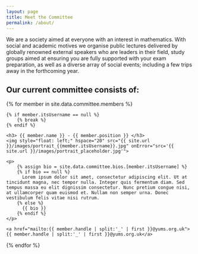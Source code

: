 ```yaml
---
layout: page
title: Meet the Committee
permalink: /about/
---
```


We are a society aimed at everyone with an interest in mathematics. With social and academic motives we organise public lectures delivered by globally renowned external speakers who are leaders in their field, study groups aimed at ensuring you are fully supported with your exam preparation, as well as a diverse array of social events; including a few trips away in the forthcoming year.

## Our current committee consists of:

<div>
{% for member in site.data.committee.members %}
    
    {% if member.itsUsername == null %}
        {% break %}
    {% endif %}
    
    <h3> {{ member.name }} - {{ member.position }} </h3>
    <img style="float: left;" hspace="20" src="{{ site.url }}/images/portrait_{{member.itsUsername}}.jpg" onError="src='{{ site.url }}/images/portrait_placeholder.jpg'">
    
    <p>
        {% assign bio = site.data.committee.bios.[member.itsUsername] %}
        {% if bio == null %}
          Lorem ipsum dolor sit amet, consectetur adipiscing elit. Ut at tincidunt magna, nec tempor nulla. Integer quis fermentum diam. Sed tempus massa eu elit dignissim consectetur. Nunc pretium congue nisi, at ullamcorper quam euismod et. Nullam non semper urna. Donec vestibulum felis vitae nisi rutrum.
        {% else %}
          {{ bio }}
        {% endif %}
    </p>
    
    <a href="mailto:{{ member.handle | split:'_' | first }}@yums.org.uk">{{ member.handle | split:'_' | first }}@yums.org.uk</a>

{% endfor %}
</div>

<!---

### Jack Davidson - President
<img style="float: left;" hspace="20" src="{{ site.url }}/images/portrait_jwd508.jpg">

Jack is a 2nd year MMath student with an interest in Programming and Statistics, he aims in the future to sell out and work in a investment banking firm. In his spare time he enjoys playing video games, going to the gym, and playing guitar.

[president@yums.org.uk](mailto:president@yums.org.uk)

### Jack Patrick - Secretary
<img style="float: left;" hspace="20" src="{{ site.url }}/images/portrait_placeholder.jpg">

Lorem ipsum dolor sit amet, consectetur adipiscing elit. Ut at tincidunt magna, nec tempor nulla. Integer quis fermentum diam. Sed tempus massa eu elit dignissim consectetur. Nunc pretium congue nisi, at ullamcorper quam euismod et. Nullam non semper urna. Donec vestibulum felis vitae nisi rutrum.

[secretary@yums.org.uk](mailto:secretary@yums.org.uk)

### Nathan Plumb - Treasurer
<img style="float: left;" hspace="20" src="{{ site.url }}/images/portrait_np816.jpg">

Nathan studies Actuarial Science and as such is mainly interested in Statistical Mathematics. In his free time he is an accomplished musician, playing in two orchestras and having achieved three grade 8’s. In what little spare time he worries about how little time he has left to do homework in.

[treasurer@yums.org.uk](mailto:treasurer@yums.org.uk)

### Keziah Clarke - Academic Officer
<img style="float: left;" hspace="20" src="{{ site.url }}/images/portrait_kc1035.jpg">

She studies Mathematics and Statistics, her particular interest is in Stochastic analysis. Other than sleeping and having fun processing data on R-studio, she also enjoys going to see plays at the theatre and to local heavy metal gigs, doing pole exercise and playing darts!

[academic@yums.org.uk](mailto:academic@yums.org.uk)

--->
